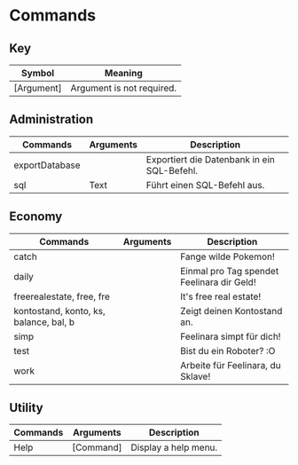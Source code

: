# Commands

## Key 
| Symbol      | Meaning                        |
| ----------- | ------------------------------ |
| [Argument]  | Argument is not required.      |

## Administration
| Commands       | Arguments | Description                                 |
| -------------- | --------- | ------------------------------------------- |
| exportDatabase |           | Exportiert die Datenbank in ein SQL-Befehl. |
| sql            | Text      | Führt einen SQL-Befehl aus.                 |

## Economy
| Commands                               | Arguments | Description                                |
| -------------------------------------- | --------- | ------------------------------------------ |
| catch                                  |           | Fange wilde Pokemon!                       |
| daily                                  |           | Einmal pro Tag spendet Feelinara dir Geld! |
| freerealestate, free, fre              |           | It's free real estate!                     |
| kontostand, konto, ks, balance, bal, b |           | Zeigt deinen Kontostand an.                |
| simp                                   |           | Feelinara simpt für dich!                  |
| test                                   |           | Bist du ein Roboter? :O                    |
| work                                   |           | Arbeite für Feelinara, du Sklave!          |

## Utility
| Commands | Arguments | Description          |
| -------- | --------- | -------------------- |
| Help     | [Command] | Display a help menu. |

